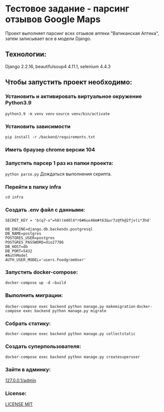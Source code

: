 # Тестовое задание - парсинг отзывов Google Maps
Проект выполняет парсинг всех отзывов аптеки "Ватиканская Аптека", затем записывает все в модели Django.

## Технологии:
Django 2.2.16, beautifulsoup4 4.11.1, selenium 4.4.3

## Чтобы запустить проект необходимо:

### Установить и активировать виртуальное окружение Python3.9
```python3.9 -m venv venv```
```source venv/bin/activate``` 

### Установить зависимости
```pip install -r /backend/requirements.txt```

### Иметь браузер chrome версии 104
### Запустить парсер 1 раз из папки проекта:
```python parse.py``` 
Дождаться выполнения скрипта.

### Перейти в папку infra 

```cd infra```

### Создать .env файл с данными:

```
SECRET_KEY = 'b(q7-x^=h0)(m40l4*r6#6ux46m#t63&ur7z@fk@2fjv(i*3hd'

DB_ENGINE=django.db.backends.postgresql
DB_NAME=postgres
POSTGRES_USER=postgres
POSTGRES_PASSWORD=dio27786
DB_HOST=db
DB_PORT=5432
#AuthModel
AUTH_USER_MODEL='users.FoodgramUser'
```

### Запустить docker-compose:

```docker-compose up -d —build```

### Выполнить миграции:

```docker-compose exec backend python manage.py makemigration```
```docker-compose exec backend python manage.py migrate```

### Cобрать статику:

```docker-compose exec backend python manage.py collectstatic```

### Создать суперпользователя:

```docker-compose exec backend python manage.py createsuperuser```

### Зайти в админку:

[127.0.0.1/admin](http://127.0.0.1/admin)

### License:

[LICENSE MIT](LICENSE.md)


